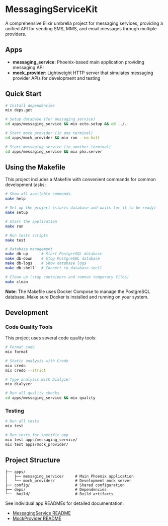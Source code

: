 # MessagingServiceKit

A comprehensive Elixir umbrella project for messaging services, providing a unified API for sending SMS, MMS, and email messages through multiple providers.

## Apps

- **messaging_service**: Phoenix-based main application providing messaging API
- **mock_provider**: Lightweight HTTP server that simulates messaging provider APIs for development and testing

## Quick Start

```bash
# Install dependencies
mix deps.get

# Setup database (for messaging_service)
cd apps/messaging_service && mix ecto.setup && cd ../..

# Start mock provider (in one terminal)
cd apps/mock_provider && mix run --no-halt

# Start messaging service (in another terminal)  
cd apps/messaging_service && mix phx.server
```

## Using the Makefile

This project includes a Makefile with convenient commands for common development tasks:

```bash
# Show all available commands
make help

# Set up the project (starts database and waits for it to be ready)
make setup

# Start the application
make run

# Run tests scripts
make test

# Database management
make db-up      # Start PostgreSQL database
make db-down    # Stop PostgreSQL database  
make db-logs    # Show database logs
make db-shell   # Connect to database shell

# Clean up (stop containers and remove temporary files)
make clean
```

**Note**: The Makefile uses Docker Compose to manage the PostgreSQL database. Make sure Docker is installed and running on your system.

## Development

### Code Quality Tools

This project uses several code quality tools:

```bash
# Format code
mix format

# Static analysis with Credo
mix credo
mix credo --strict

# Type analysis with Dialyzer
mix dialyzer

# Run all quality checks
cd apps/messaging_service && mix quality
```

### Testing

```bash
# Run all tests
mix test

# Run tests for specific app
mix test apps/messaging_service/
mix test apps/mock_provider/
```

## Project Structure

```
├── apps/
│   ├── messaging_service/     # Main Phoenix application
│   └── mock_provider/         # Development mock server
├── config/                    # Shared configuration
├── deps/                      # Dependencies
└── _build/                    # Build artifacts
```

See individual app READMEs for detailed documentation:
- [MessagingService README](apps/messaging_service/README.md)
- [MockProvider README](apps/mock_provider/README.md)

